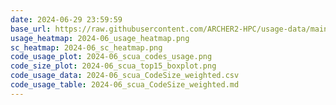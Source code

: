 ```yaml
---
date: 2024-06-29 23:59:59
base_url: https://raw.githubusercontent.com/ARCHER2-HPC/usage-data/main/allusers/2024/06
usage_heatmap: 2024-06_usage_heatmap.png
sc_heatmap: 2024-06_sc_heatmap.png
code_usage_plot: 2024-06_scua_codes_usage.png
code_size_plot: 2024-06_scua_top15_boxplot.png
code_usage_data: 2024-06_scua_CodeSize_weighted.csv
code_usage_table: 2024-06_scua_CodeSize_weighted.md
---
```

